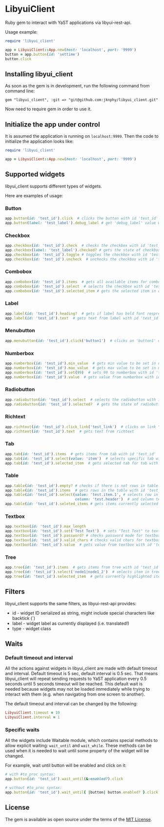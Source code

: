 # LibyuiClient

Ruby gem to interact with YaST applications via libyui-rest-api.

Usage example:

```ruby
require 'libyui_client'

app = LibyuiClient::App.new(host: 'localhost', port: '9999')
button = app.button(id: 'settime')
button.click
```

## Installing libyui_client

As soon as the gem is in development, run the following command from command line:

```
gem "libyui_client", :git => "git@github.com:jknphy/libyui_client.git"
```

Now need to require gem in order to use it.

## Initialize the app under control

It is assumed the application is running on `localhost:9999`.
Then the code to initialize the application looks like:

```ruby
require 'libyui_client'

app = LibyuiClient::App.new(host: 'localhost', port: '9999')
```

## Supported widgets

libyui_client supports different types of widgets.

Here are examples of usage:

### Button

```ruby
app.button(id: 'test_id').click  # clicks the button with id 'test_id'
app.button(label: 'test_label').debug_label # get 'debug_label' value with label 'test_label'
```

### Checkbox

```ruby
app.checkbox(id: 'test_id').check  # checks the checkbox with id 'test_id'
app.checkbox(label: 'test_label').checked? # gets the state of checkbox with label 'test_label'
app.checkbox(id: 'test_id').toggle # toggles the checkbox with id 'test_id'
app.checkbox(id: 'test_id').uncheck  # unchecks the checkbox with id 'test_id'

```

### Combobox

```ruby
app.combobox(id: 'test_id').items  # gets all available items for combobox with id 'test_id'
app.combobox(id: 'test_id').select  # selects the checkbox with id 'test_id'
app.combobox(id: 'test_id').selected_item # gets the selected item in combobox with id 'test_id'
```
### Label
```ruby
app.label(id: 'test_id').heading?  # gets if label has bold font respresentation with id 'test_id'
app.label(id: 'test_id').text  # gets text from label with id 'test_id'
```

### Menubutton
```ruby
app.menubutton(id: 'test_id').click('button1')  # clicks on 'button1' of menubutton with id 'test_id'
```

### Numberbox
```ruby
app.numberbox(id: 'test_id').min_value  # gets min value to be set in numberbox with id 'test_id'
app.numberbox(id: 'test_id').max_value  # gets max value to be set in numberbox with id 'test_id'
app.numberbox(id: 'test_id').set(99)  # sets 99 to numberbox with id 'test_id'
app.numberbox(id: 'test_id').value  # gets value from numberbox with id 'test_id'
```

### Radiobutton

```ruby
app.radiobutton(id: 'test_id').select  # selects the radiobutton with id 'test_id'
app.radiobutton(id: 'test_id').selected?  # gets the state of radiobutton with id 'test_id'
```

### Richtext
```ruby
app.richtext(id: 'test_id').click_link('test_link')  # clicks on link "test_link" with id 'test_id'
app.richtext(id: 'test_id').text  # gets text from richtext
```

### Tab

```ruby
app.tab(id: 'test_id').items  # gets items from tab with id 'test_id'
app.tab(id: 'test_id').select(value: 'item')  # selects specific tab with id 'test_id'
app.tab(id: 'test_id').selected_item  # gets selected tab for tab with id 'test_id'

```

### Table

```ruby
app.table(id: 'test_id').empty? # checks if there is not rows in table with id 'test_id'
app.table(id: 'test_id').items  # gets rows in the table with id 'test_id'
app.table(id: 'test_id').select(value: 'test.item.1', # selects row in table with value test.item.1
                                column: 'test.header')  # and column test.header
app.table(id: 'test_id').seleted_items # gets items currently selected in table with id 'test_id'

```

### Textbox
```ruby
app.textbox(id: 'test_id').max_length
app.textbox(id: 'test_id').set('Test Text')  # sets "Test Text" to textbox with id 'test_id'
app.textbox(id: 'test_id').password? # checks password mode for textbox with id 'test_id'
app.textbox(id: 'test_id').valid_chars # checks valid chars for textbox with id 'test_id'
app.textbox(id: 'test_id').value  # gets value from textbox with id 'test_id'
```

### Tree
```ruby
app.tree(id: 'test_id').items  # gets items from tree with id 'test_id'
app.tree(id: 'test_id').select('node1|node1_2')  # selects item in tree with id 'test_id'
app.tree(id: 'test_id').selected_item  # gets currently highlighted item from tree with id 'test_id'
```

## Filters

libyui_client supports the same filters, as libyui-rest-api provides:

  * id - widget ID serialized as string, might include special characters like backtick (\`)
  * label - widget label as currently displayed (i.e. translated!)
  * type - widget class

## Waits

### Default timeout and interval

All the actions against widgets in libyui_client are made with default timeout and interval.
Default timeout is 5 sec, default interval is 0.5 sec. 
That means libyui_client will repeat sending requests to YaST application every 0.5 seconds until 5 seconds 
timeout will be reached. This default wait is needed because widgets may not be loaded immediately while trying to 
interact with them (e.g. when navigating from one screen to another).

The default timeout and interval can be changed by the following:

```ruby
LibyuiClient.timeout = 10
LibyuiClient.interval = 1
```

### Specific waits

All the widgets include Waitable module, which contains special methods to allow explicit waiting: 
`wait_until` and `wait_while`.
These methods can be used when it is needed to wait until some property of the widget will be changed.

For example, wait until button will be enabled and click on it:

```ruby
# with #to_proc syntax:
app.button(id: 'test_id').wait_until(&:enabled?).click

# without #to_proc syntax:
app.button(id: 'test_id').wait_until{ |button| button.enabled? }.click
```

## License

The gem is available as open source under the terms of the [MIT License](https://opensource.org/licenses/MIT).
